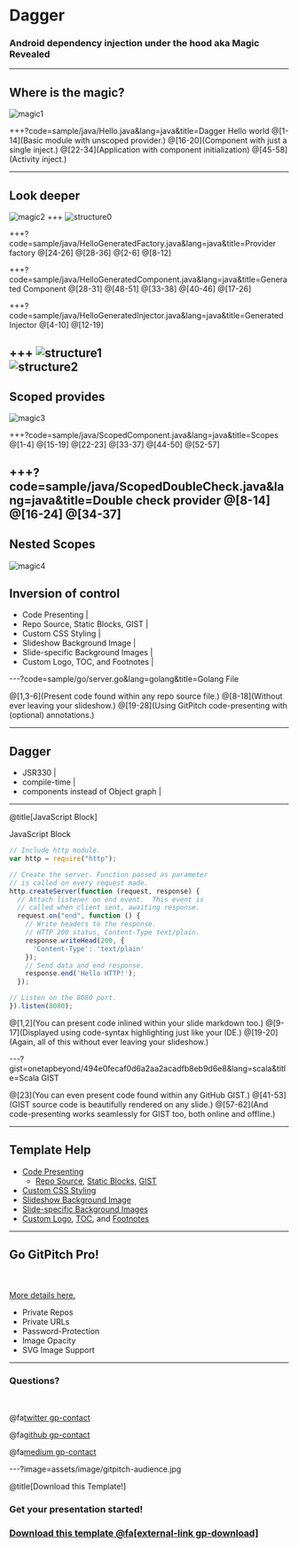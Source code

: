 # Dagger

### Android dependency injection under the hood aka Magic Revealed

---
## Where is the magic?
![magic1](/assets/wizardMagic1.jpg)

+++?code=sample/java/Hello.java&lang=java&title=Dagger Hello world 
@[1-14](Basic module with unscoped provider.)
@[16-20](Component with just a single inject.)
@[22-34](Application with component initialization)
@[45-58](Activity inject.)

---

## Look deeper
![magic2](https://o.aolcdn.com/images/dims?thumbnail=640%2C480&quality=80&image_uri=https%3A%2F%2Fs.aolcdn.com%2Fhss%2Fstorage%2Fadam%2F78a605cfc9682db8038816df349dd9e3%2Fgandalf+lotr+macbook+apple.jpg&client=cbc79c14efcebee57402&signature=a9cba48bbfc7a8c7cc7176923a06d0482cd8bd91)
+++
![structure0](/assets/01HelloDaggerGeneratedStructure.png)

+++?code=sample/java/HelloGeneratedFactory.java&lang=java&title=Provider factory
@[24-26]
@[28-36]
@[2-6]
@[8-12]

+++?code=sample/java/HelloGeneratedComponent.java&lang=java&title=Generated Component
@[28-31]
@[48-51]
@[33-38]
@[40-46]
@[17-26]


+++?code=sample/java/HelloGeneratedInjector.java&lang=java&title=Generated Injector 
@[4-10]
@[12-19]

+++
![structure1](/assets/01HelloStructure.png)
<br/>
![structure2](/assets/01HelloDaggerSmallStructure.png)
---

## Scoped provides
![magic3](/assets/scopes.jpg)

+++?code=sample/java/ScopedComponent.java&lang=java&title=Scopes
@[1-4]
@[15-19]
@[22-23]
@[33-37]
@[44-50]
@[52-57]

+++?code=sample/java/ScopedDoubleCheck.java&lang=java&title=Double check provider
@[8-14]
@[16-24]
@[34-37]
---
## Nested Scopes
![magic4](http://i0.kym-cdn.com/photos/images/facebook/000/531/557/a88.jpg)

## Inversion of control

- Code Presenting |
- Repo Source, Static Blocks, GIST |
- Custom CSS Styling |
- Slideshow Background Image |
- Slide-specific Background Images |
- Custom Logo, TOC, and Footnotes |

---?code=sample/go/server.go&lang=golang&title=Golang File

@[1,3-6](Present code found within any repo source file.)
@[8-18](Without ever leaving your slideshow.)
@[19-28](Using GitPitch code-presenting with (optional) annotations.)

---
## Dagger
- JSR330 |
- compile-time |
- components instead of Object graph |
---
@title[JavaScript Block]

<p><span class="slide-title">JavaScript Block</span></p>

```javascript
// Include http module.
var http = require("http");

// Create the server. Function passed as parameter
// is called on every request made.
http.createServer(function (request, response) {
  // Attach listener on end event.  This event is
  // called when client sent, awaiting response.
  request.on("end", function () {
    // Write headers to the response.
    // HTTP 200 status, Content-Type text/plain.
    response.writeHead(200, {
      'Content-Type': 'text/plain'
    });
    // Send data and end response.
    response.end('Hello HTTP!');
  });

// Listen on the 8080 port.
}).listen(8080);
```

@[1,2](You can present code inlined within your slide markdown too.)
@[9-17](Displayed using code-syntax highlighting just like your IDE.)
@[19-20](Again, all of this without ever leaving your slideshow.)

---?gist=onetapbeyond/494e0fecaf0d6a2aa2acadfb8eb9d6e8&lang=scala&title=Scala GIST

@[23](You can even present code found within any GitHub GIST.)
@[41-53](GIST source code is beautifully rendered on any slide.)
@[57-62](And code-presenting works seamlessly for GIST too, both online and offline.)

---

## Template Help

- [Code Presenting](https://github.com/gitpitch/gitpitch/wiki/Code-Presenting)
  + [Repo Source](https://github.com/gitpitch/gitpitch/wiki/Code-Delimiter-Slides), [Static Blocks](https://github.com/gitpitch/gitpitch/wiki/Code-Slides), [GIST](https://github.com/gitpitch/gitpitch/wiki/GIST-Slides) 
- [Custom CSS Styling](https://github.com/gitpitch/gitpitch/wiki/Slideshow-Custom-CSS)
- [Slideshow Background Image](https://github.com/gitpitch/gitpitch/wiki/Background-Setting)
- [Slide-specific Background Images](https://github.com/gitpitch/gitpitch/wiki/Image-Slides#background)
- [Custom Logo](https://github.com/gitpitch/gitpitch/wiki/Logo-Setting), [TOC](https://github.com/gitpitch/gitpitch/wiki/Table-of-Contents), and [Footnotes](https://github.com/gitpitch/gitpitch/wiki/Footnote-Setting)

---

## Go GitPitch Pro!

<br>
<div class="left">
    <i class="fa fa-user-secret fa-5x" aria-hidden="true"> </i><br>
    <a href="https://gitpitch.com/pro-features" class="pro-link">
    More details here.</a>
</div>
<div class="right">
    <ul>
        <li>Private Repos</li>
        <li>Private URLs</li>
        <li>Password-Protection</li>
        <li>Image Opacity</li>
        <li>SVG Image Support</li>
    </ul>
</div>

---

### Questions?

<br>

@fa[twitter gp-contact](@gitpitch)

@fa[github gp-contact](gitpitch)

@fa[medium gp-contact](@gitpitch)

---?image=assets/image/gitpitch-audience.jpg

@title[Download this Template!]

### <span class="white">Get your presentation started!</span>
### [Download this template @fa[external-link gp-download]](https://gitpitch.com/template/download/sky)

